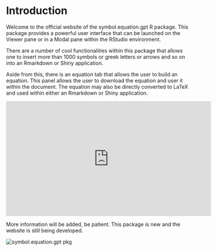 # Introduction

Welcome to the official website of the symbol.equation.gpt R package. This package provides a powerful user interface that can be launched on the Viewer pane or in a Modal pane within the RStudio environment.

There are a number of cool functionalities within this package that allows one to insert more than 1000 symbols or greek letters or arrows and so on into an Rmarkdown or Shiny application. 

Aside from this, there is an equation tab that allows the user to build an equation. This panel allows the user to download the equation and user it within the document. The equation may also be directly converted to LaTeX and used within either an Rmarkdown or Shiny application.

<iframe width="560" height="315" src="https://www.youtube.com/embed/cm6FDzO2uqI" title="YouTube video player" frameborder="0" allow="accelerometer; autoplay; clipboard-write; encrypted-media; gyroscope; picture-in-picture; web-share" allowfullscreen></iframe>

More information will be added, be patient. This package is new and the website is still being developed.

![symbol.equation.gpt pkg](https://rpkg.net/rpkg/symbol.equation.gpt/purple)